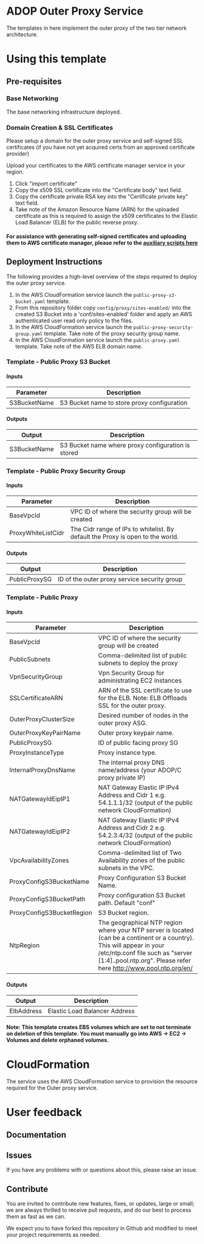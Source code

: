 # ADOP Outer Proxy Service

The templates in here implement the outer proxy of the two tier network architecture.

# Using this template 

## Pre-requisites

### Base Networking

The base networking infrastructure deployed. 

### Domain Creation & SSL Certificates

Please setup a domain for the outer proxy service and self-signed SSL certificates (if you have not yet acquired certs from an approved certificate provider)

Upload your certificates to the AWS certificate manager service in your region.
1. Click "import certificate"
2. Copy the x509 SSL certificate into the "Certificate body" text field.
3. Copy the certificate private RSA key into the "Certificate private key" text field.
4. Take note of the Amazon Resource Name (ARN) for the uploaded certificate as this is required to assign the x509 certificates to the Elastic Load Balancer (ELB) for the public reverse proxy.

#### For assistance with generating self-signed certificates and uploading them to AWS certificate manager, please refer to the [auxiliary scripts here](https://github.com/Accenture/adop-docker-compose/tree/master/provision/aws/ssl)

## Deployment Instructions

The following provides a high-level overview of the steps required to deploy the outer proxy service.

1. In the AWS CloudFormation service launch the `public-proxy-s3-bucket.yaml` template.
2. From this repository folder copy `config/proxy/sites-enabled/` into the created S3 Bucket into a 'conf/sites-enabled' folder and apply an AWS authenticated user read only policy to the files.
3. In the AWS CloudFormation service launch the `public-proxy-security-group.yaml` template. Take note of the proxy security group name.
4. In the AWS CloudFormation service launch the `public-proxy.yaml` template. Take note of the AWS ELB domain name.

### Template - Public Proxy S3 Bucket 

#### Inputs

| Parameter | Description |
|-----------|-------------|
| S3BucketName | S3 Bucket name to store proxy configuration |

#### Outputs

| Output | Description |
|--------|-------------|
| S3BucketName | S3 Bucket name where proxy configuration is stored|

### Template - Public Proxy Security Group

#### Inputs 

| Parameter | Description |
|-----------|-------------|
| BaseVpcId | VPC ID of where the security group will be created |
| ProxyWhiteListCidr| The Cidr range of IPs to whitelist. By default the Proxy is open to the world.|

#### Outputs

| Output | Description |
|--------|-------------|
| PublicProxySG | ID of the outer proxy service security group |


### Template - Public Proxy

#### Inputs 

| Parameter | Description |
|-----------|-------------|
| BaseVpcId | VPC ID of where the security group will be created |
| PublicSubnets| Comma-delimited list of public subnets to deploy the proxy |
| VpnSecurityGroup | Vpn Security Group for administrating EC2 instances|
| SSLCertificateARN | ARN of the SSL certificate to use for the ELB. Note: ELB Offloads SSL for the outer proxy. |
| OuterProxyClusterSize | Desired number of nodes in the outer proxy ASG. |
| OuterProxyKeyPairName | Outer proxy keypair name. |
| PublicProxySG | ID of public facing proxy SG |
| ProxyInstanceType| Proxy instance type. |
| InternalProxyDnsName | The internal proxy DNS name/address (your ADOP/C proxy private IP) |
| NATGatewayIdEipIP1 | NAT Gateway Elastic IP IPv4 Address and Cidr 1 e.g. 54.1.1.1/32 (output of the public network CloudFormation) |
| NATGatewayIdEipIP2 | NAT Gateway Elastic IP IPv4 Address and Cidr 2 e.g. 54.2.3.4/32 (output of the public network CloudFormation)
| VpcAvailabilityZones | Comma-delimited list of Two Availability zones of the public subnets in the VPC. |
| ProxyConfigS3BucketName | Proxy Configuration S3 Bucket Name. |
| ProxyConfigS3BucketPath |  Proxy configuration S3 Bucket path. Default "conf" |
| ProxyConfigS3BucketRegion | S3 Bucket region. |
| NtpRegion | The geographical NTP region where your NTP server is located (can be a continent or a country). This will appear in your /etc/ntp.conf file such as "server [1:4].<NtpRegion>.pool.ntp.org". Please refer here http://www.pool.ntp.org/en/ |

#### Outputs

| Output | Description |
|--------|-------------|
| ElbAddress | Elastic Load Balancer Address |

#### Note: This template creates EBS volumes which are set to not terminate on deletion of this template. You must manually go into AWS -> EC2 -> Volumes and delete orphaned volumes.

# CloudFormation

The service uses the AWS CloudFormation service to provision the resource required for the Outer proxy service.

# User feedback

## Documentation

## Issues
If you have any problems with or questions about this, please raise an issue.

## Contribute
You are invited to contribute new features, fixes, or updates, large or small; we are always thrilled to receive pull requests, and do our best to process them as fast as we can.

We expect you to have forked this repository in Github and modified to meet your project requirements as needed.
